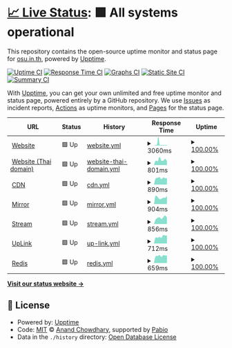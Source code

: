 # [📈 Live Status](https://status.osu.in.th): <!--live status--> **🟩 All systems operational**

This repository contains the open-source uptime monitor and status page for [osu.in.th](https://osu.in.th), powered by [Upptime](https://github.com/upptime/upptime).

[![Uptime CI](https://github.com/osu-in-th/status/workflows/Uptime%20CI/badge.svg)](https://github.com/osu-in-th/status/actions?query=workflow%3A%22Uptime+CI%22)
[![Response Time CI](https://github.com/osu-in-th/status/workflows/Response%20Time%20CI/badge.svg)](https://github.com/osu-in-th/status/actions?query=workflow%3A%22Response+Time+CI%22)
[![Graphs CI](https://github.com/osu-in-th/status/workflows/Graphs%20CI/badge.svg)](https://github.com/osu-in-th/status/actions?query=workflow%3A%22Graphs+CI%22)
[![Static Site CI](https://github.com/osu-in-th/status/workflows/Static%20Site%20CI/badge.svg)](https://github.com/osu-in-th/status/actions?query=workflow%3A%22Static+Site+CI%22)
[![Summary CI](https://github.com/osu-in-th/status/workflows/Summary%20CI/badge.svg)](https://github.com/osu-in-th/status/actions?query=workflow%3A%22Summary+CI%22)

With [Upptime](https://upptime.js.org), you can get your own unlimited and free uptime monitor and status page, powered entirely by a GitHub repository. We use [Issues](https://github.com/osu-in-th/status/issues) as incident reports, [Actions](https://github.com/osu-in-th/status/actions) as uptime monitors, and [Pages](https://status.osu.in.th) for the status page.

<!--start: status pages-->
<!-- This summary is generated by Upptime (https://github.com/upptime/upptime) -->
<!-- Do not edit this manually, your changes will be overwritten -->
<!-- prettier-ignore -->
| URL | Status | History | Response Time | Uptime |
| --- | ------ | ------- | ------------- | ------ |
| <img alt="" src="https://icons.duckduckgo.com/ip3/osu.in.th.ico" height="13"> [Website](https://osu.in.th) | 🟩 Up | [website.yml](https://github.com/osu-in-th/status/commits/HEAD/history/website.yml) | <details><summary><img alt="Response time graph" src="./graphs/website/response-time-week.png" height="20"> 3060ms</summary><br><a href="https://status.osu.in.th/history/website"><img alt="Response time 2415" src="https://img.shields.io/endpoint?url=https%3A%2F%2Fraw.githubusercontent.com%2Fosu-in-th%2Fstatus%2FHEAD%2Fapi%2Fwebsite%2Fresponse-time.json"></a><br><a href="https://status.osu.in.th/history/website"><img alt="24-hour response time 1149" src="https://img.shields.io/endpoint?url=https%3A%2F%2Fraw.githubusercontent.com%2Fosu-in-th%2Fstatus%2FHEAD%2Fapi%2Fwebsite%2Fresponse-time-day.json"></a><br><a href="https://status.osu.in.th/history/website"><img alt="7-day response time 3060" src="https://img.shields.io/endpoint?url=https%3A%2F%2Fraw.githubusercontent.com%2Fosu-in-th%2Fstatus%2FHEAD%2Fapi%2Fwebsite%2Fresponse-time-week.json"></a><br><a href="https://status.osu.in.th/history/website"><img alt="30-day response time 2415" src="https://img.shields.io/endpoint?url=https%3A%2F%2Fraw.githubusercontent.com%2Fosu-in-th%2Fstatus%2FHEAD%2Fapi%2Fwebsite%2Fresponse-time-month.json"></a><br><a href="https://status.osu.in.th/history/website"><img alt="1-year response time 2415" src="https://img.shields.io/endpoint?url=https%3A%2F%2Fraw.githubusercontent.com%2Fosu-in-th%2Fstatus%2FHEAD%2Fapi%2Fwebsite%2Fresponse-time-year.json"></a></details> | <details><summary><a href="https://status.osu.in.th/history/website">100.00%</a></summary><a href="https://status.osu.in.th/history/website"><img alt="All-time uptime 100.00%" src="https://img.shields.io/endpoint?url=https%3A%2F%2Fraw.githubusercontent.com%2Fosu-in-th%2Fstatus%2FHEAD%2Fapi%2Fwebsite%2Fuptime.json"></a><br><a href="https://status.osu.in.th/history/website"><img alt="24-hour uptime 100.00%" src="https://img.shields.io/endpoint?url=https%3A%2F%2Fraw.githubusercontent.com%2Fosu-in-th%2Fstatus%2FHEAD%2Fapi%2Fwebsite%2Fuptime-day.json"></a><br><a href="https://status.osu.in.th/history/website"><img alt="7-day uptime 100.00%" src="https://img.shields.io/endpoint?url=https%3A%2F%2Fraw.githubusercontent.com%2Fosu-in-th%2Fstatus%2FHEAD%2Fapi%2Fwebsite%2Fuptime-week.json"></a><br><a href="https://status.osu.in.th/history/website"><img alt="30-day uptime 100.00%" src="https://img.shields.io/endpoint?url=https%3A%2F%2Fraw.githubusercontent.com%2Fosu-in-th%2Fstatus%2FHEAD%2Fapi%2Fwebsite%2Fuptime-month.json"></a><br><a href="https://status.osu.in.th/history/website"><img alt="1-year uptime 100.00%" src="https://img.shields.io/endpoint?url=https%3A%2F%2Fraw.githubusercontent.com%2Fosu-in-th%2Fstatus%2FHEAD%2Fapi%2Fwebsite%2Fuptime-year.json"></a></details>
| <img alt="" src="https://icons.duckduckgo.com/ip3/xn--73cf8ayb.xn--o3cw4h.ico" height="13"> [Website (Thai domain)](https://โอสุ.ไทย) | 🟩 Up | [website-thai-domain.yml](https://github.com/osu-in-th/status/commits/HEAD/history/website-thai-domain.yml) | <details><summary><img alt="Response time graph" src="./graphs/website-thai-domain/response-time-week.png" height="20"> 801ms</summary><br><a href="https://status.osu.in.th/history/website-thai-domain"><img alt="Response time 1901" src="https://img.shields.io/endpoint?url=https%3A%2F%2Fraw.githubusercontent.com%2Fosu-in-th%2Fstatus%2FHEAD%2Fapi%2Fwebsite-thai-domain%2Fresponse-time.json"></a><br><a href="https://status.osu.in.th/history/website-thai-domain"><img alt="24-hour response time 645" src="https://img.shields.io/endpoint?url=https%3A%2F%2Fraw.githubusercontent.com%2Fosu-in-th%2Fstatus%2FHEAD%2Fapi%2Fwebsite-thai-domain%2Fresponse-time-day.json"></a><br><a href="https://status.osu.in.th/history/website-thai-domain"><img alt="7-day response time 801" src="https://img.shields.io/endpoint?url=https%3A%2F%2Fraw.githubusercontent.com%2Fosu-in-th%2Fstatus%2FHEAD%2Fapi%2Fwebsite-thai-domain%2Fresponse-time-week.json"></a><br><a href="https://status.osu.in.th/history/website-thai-domain"><img alt="30-day response time 1901" src="https://img.shields.io/endpoint?url=https%3A%2F%2Fraw.githubusercontent.com%2Fosu-in-th%2Fstatus%2FHEAD%2Fapi%2Fwebsite-thai-domain%2Fresponse-time-month.json"></a><br><a href="https://status.osu.in.th/history/website-thai-domain"><img alt="1-year response time 1901" src="https://img.shields.io/endpoint?url=https%3A%2F%2Fraw.githubusercontent.com%2Fosu-in-th%2Fstatus%2FHEAD%2Fapi%2Fwebsite-thai-domain%2Fresponse-time-year.json"></a></details> | <details><summary><a href="https://status.osu.in.th/history/website-thai-domain">100.00%</a></summary><a href="https://status.osu.in.th/history/website-thai-domain"><img alt="All-time uptime 100.00%" src="https://img.shields.io/endpoint?url=https%3A%2F%2Fraw.githubusercontent.com%2Fosu-in-th%2Fstatus%2FHEAD%2Fapi%2Fwebsite-thai-domain%2Fuptime.json"></a><br><a href="https://status.osu.in.th/history/website-thai-domain"><img alt="24-hour uptime 100.00%" src="https://img.shields.io/endpoint?url=https%3A%2F%2Fraw.githubusercontent.com%2Fosu-in-th%2Fstatus%2FHEAD%2Fapi%2Fwebsite-thai-domain%2Fuptime-day.json"></a><br><a href="https://status.osu.in.th/history/website-thai-domain"><img alt="7-day uptime 100.00%" src="https://img.shields.io/endpoint?url=https%3A%2F%2Fraw.githubusercontent.com%2Fosu-in-th%2Fstatus%2FHEAD%2Fapi%2Fwebsite-thai-domain%2Fuptime-week.json"></a><br><a href="https://status.osu.in.th/history/website-thai-domain"><img alt="30-day uptime 100.00%" src="https://img.shields.io/endpoint?url=https%3A%2F%2Fraw.githubusercontent.com%2Fosu-in-th%2Fstatus%2FHEAD%2Fapi%2Fwebsite-thai-domain%2Fuptime-month.json"></a><br><a href="https://status.osu.in.th/history/website-thai-domain"><img alt="1-year uptime 100.00%" src="https://img.shields.io/endpoint?url=https%3A%2F%2Fraw.githubusercontent.com%2Fosu-in-th%2Fstatus%2FHEAD%2Fapi%2Fwebsite-thai-domain%2Fuptime-year.json"></a></details>
| <img alt="" src="https://icons.duckduckgo.com/ip3/static.osu.in.th.ico" height="13"> [CDN](https://static.osu.in.th/index.html) | 🟩 Up | [cdn.yml](https://github.com/osu-in-th/status/commits/HEAD/history/cdn.yml) | <details><summary><img alt="Response time graph" src="./graphs/cdn/response-time-week.png" height="20"> 890ms</summary><br><a href="https://status.osu.in.th/history/cdn"><img alt="Response time 1863" src="https://img.shields.io/endpoint?url=https%3A%2F%2Fraw.githubusercontent.com%2Fosu-in-th%2Fstatus%2FHEAD%2Fapi%2Fcdn%2Fresponse-time.json"></a><br><a href="https://status.osu.in.th/history/cdn"><img alt="24-hour response time 867" src="https://img.shields.io/endpoint?url=https%3A%2F%2Fraw.githubusercontent.com%2Fosu-in-th%2Fstatus%2FHEAD%2Fapi%2Fcdn%2Fresponse-time-day.json"></a><br><a href="https://status.osu.in.th/history/cdn"><img alt="7-day response time 890" src="https://img.shields.io/endpoint?url=https%3A%2F%2Fraw.githubusercontent.com%2Fosu-in-th%2Fstatus%2FHEAD%2Fapi%2Fcdn%2Fresponse-time-week.json"></a><br><a href="https://status.osu.in.th/history/cdn"><img alt="30-day response time 1863" src="https://img.shields.io/endpoint?url=https%3A%2F%2Fraw.githubusercontent.com%2Fosu-in-th%2Fstatus%2FHEAD%2Fapi%2Fcdn%2Fresponse-time-month.json"></a><br><a href="https://status.osu.in.th/history/cdn"><img alt="1-year response time 1863" src="https://img.shields.io/endpoint?url=https%3A%2F%2Fraw.githubusercontent.com%2Fosu-in-th%2Fstatus%2FHEAD%2Fapi%2Fcdn%2Fresponse-time-year.json"></a></details> | <details><summary><a href="https://status.osu.in.th/history/cdn">100.00%</a></summary><a href="https://status.osu.in.th/history/cdn"><img alt="All-time uptime 100.00%" src="https://img.shields.io/endpoint?url=https%3A%2F%2Fraw.githubusercontent.com%2Fosu-in-th%2Fstatus%2FHEAD%2Fapi%2Fcdn%2Fuptime.json"></a><br><a href="https://status.osu.in.th/history/cdn"><img alt="24-hour uptime 100.00%" src="https://img.shields.io/endpoint?url=https%3A%2F%2Fraw.githubusercontent.com%2Fosu-in-th%2Fstatus%2FHEAD%2Fapi%2Fcdn%2Fuptime-day.json"></a><br><a href="https://status.osu.in.th/history/cdn"><img alt="7-day uptime 100.00%" src="https://img.shields.io/endpoint?url=https%3A%2F%2Fraw.githubusercontent.com%2Fosu-in-th%2Fstatus%2FHEAD%2Fapi%2Fcdn%2Fuptime-week.json"></a><br><a href="https://status.osu.in.th/history/cdn"><img alt="30-day uptime 100.00%" src="https://img.shields.io/endpoint?url=https%3A%2F%2Fraw.githubusercontent.com%2Fosu-in-th%2Fstatus%2FHEAD%2Fapi%2Fcdn%2Fuptime-month.json"></a><br><a href="https://status.osu.in.th/history/cdn"><img alt="1-year uptime 100.00%" src="https://img.shields.io/endpoint?url=https%3A%2F%2Fraw.githubusercontent.com%2Fosu-in-th%2Fstatus%2FHEAD%2Fapi%2Fcdn%2Fuptime-year.json"></a></details>
| <img alt="" src="https://icons.duckduckgo.com/ip3/mirror.osu.in.th.ico" height="13"> [Mirror](https://mirror.osu.in.th) | 🟩 Up | [mirror.yml](https://github.com/osu-in-th/status/commits/HEAD/history/mirror.yml) | <details><summary><img alt="Response time graph" src="./graphs/mirror/response-time-week.png" height="20"> 904ms</summary><br><a href="https://status.osu.in.th/history/mirror"><img alt="Response time 1896" src="https://img.shields.io/endpoint?url=https%3A%2F%2Fraw.githubusercontent.com%2Fosu-in-th%2Fstatus%2FHEAD%2Fapi%2Fmirror%2Fresponse-time.json"></a><br><a href="https://status.osu.in.th/history/mirror"><img alt="24-hour response time 1106" src="https://img.shields.io/endpoint?url=https%3A%2F%2Fraw.githubusercontent.com%2Fosu-in-th%2Fstatus%2FHEAD%2Fapi%2Fmirror%2Fresponse-time-day.json"></a><br><a href="https://status.osu.in.th/history/mirror"><img alt="7-day response time 904" src="https://img.shields.io/endpoint?url=https%3A%2F%2Fraw.githubusercontent.com%2Fosu-in-th%2Fstatus%2FHEAD%2Fapi%2Fmirror%2Fresponse-time-week.json"></a><br><a href="https://status.osu.in.th/history/mirror"><img alt="30-day response time 1896" src="https://img.shields.io/endpoint?url=https%3A%2F%2Fraw.githubusercontent.com%2Fosu-in-th%2Fstatus%2FHEAD%2Fapi%2Fmirror%2Fresponse-time-month.json"></a><br><a href="https://status.osu.in.th/history/mirror"><img alt="1-year response time 1896" src="https://img.shields.io/endpoint?url=https%3A%2F%2Fraw.githubusercontent.com%2Fosu-in-th%2Fstatus%2FHEAD%2Fapi%2Fmirror%2Fresponse-time-year.json"></a></details> | <details><summary><a href="https://status.osu.in.th/history/mirror">100.00%</a></summary><a href="https://status.osu.in.th/history/mirror"><img alt="All-time uptime 100.00%" src="https://img.shields.io/endpoint?url=https%3A%2F%2Fraw.githubusercontent.com%2Fosu-in-th%2Fstatus%2FHEAD%2Fapi%2Fmirror%2Fuptime.json"></a><br><a href="https://status.osu.in.th/history/mirror"><img alt="24-hour uptime 100.00%" src="https://img.shields.io/endpoint?url=https%3A%2F%2Fraw.githubusercontent.com%2Fosu-in-th%2Fstatus%2FHEAD%2Fapi%2Fmirror%2Fuptime-day.json"></a><br><a href="https://status.osu.in.th/history/mirror"><img alt="7-day uptime 100.00%" src="https://img.shields.io/endpoint?url=https%3A%2F%2Fraw.githubusercontent.com%2Fosu-in-th%2Fstatus%2FHEAD%2Fapi%2Fmirror%2Fuptime-week.json"></a><br><a href="https://status.osu.in.th/history/mirror"><img alt="30-day uptime 100.00%" src="https://img.shields.io/endpoint?url=https%3A%2F%2Fraw.githubusercontent.com%2Fosu-in-th%2Fstatus%2FHEAD%2Fapi%2Fmirror%2Fuptime-month.json"></a><br><a href="https://status.osu.in.th/history/mirror"><img alt="1-year uptime 100.00%" src="https://img.shields.io/endpoint?url=https%3A%2F%2Fraw.githubusercontent.com%2Fosu-in-th%2Fstatus%2FHEAD%2Fapi%2Fmirror%2Fuptime-year.json"></a></details>
| <img alt="" src="https://icons.duckduckgo.com/ip3/stream.osu.in.th.ico" height="13"> [Stream](https://stream.osu.in.th) | 🟩 Up | [stream.yml](https://github.com/osu-in-th/status/commits/HEAD/history/stream.yml) | <details><summary><img alt="Response time graph" src="./graphs/stream/response-time-week.png" height="20"> 856ms</summary><br><a href="https://status.osu.in.th/history/stream"><img alt="Response time 2000" src="https://img.shields.io/endpoint?url=https%3A%2F%2Fraw.githubusercontent.com%2Fosu-in-th%2Fstatus%2FHEAD%2Fapi%2Fstream%2Fresponse-time.json"></a><br><a href="https://status.osu.in.th/history/stream"><img alt="24-hour response time 862" src="https://img.shields.io/endpoint?url=https%3A%2F%2Fraw.githubusercontent.com%2Fosu-in-th%2Fstatus%2FHEAD%2Fapi%2Fstream%2Fresponse-time-day.json"></a><br><a href="https://status.osu.in.th/history/stream"><img alt="7-day response time 856" src="https://img.shields.io/endpoint?url=https%3A%2F%2Fraw.githubusercontent.com%2Fosu-in-th%2Fstatus%2FHEAD%2Fapi%2Fstream%2Fresponse-time-week.json"></a><br><a href="https://status.osu.in.th/history/stream"><img alt="30-day response time 2000" src="https://img.shields.io/endpoint?url=https%3A%2F%2Fraw.githubusercontent.com%2Fosu-in-th%2Fstatus%2FHEAD%2Fapi%2Fstream%2Fresponse-time-month.json"></a><br><a href="https://status.osu.in.th/history/stream"><img alt="1-year response time 2000" src="https://img.shields.io/endpoint?url=https%3A%2F%2Fraw.githubusercontent.com%2Fosu-in-th%2Fstatus%2FHEAD%2Fapi%2Fstream%2Fresponse-time-year.json"></a></details> | <details><summary><a href="https://status.osu.in.th/history/stream">100.00%</a></summary><a href="https://status.osu.in.th/history/stream"><img alt="All-time uptime 100.00%" src="https://img.shields.io/endpoint?url=https%3A%2F%2Fraw.githubusercontent.com%2Fosu-in-th%2Fstatus%2FHEAD%2Fapi%2Fstream%2Fuptime.json"></a><br><a href="https://status.osu.in.th/history/stream"><img alt="24-hour uptime 100.00%" src="https://img.shields.io/endpoint?url=https%3A%2F%2Fraw.githubusercontent.com%2Fosu-in-th%2Fstatus%2FHEAD%2Fapi%2Fstream%2Fuptime-day.json"></a><br><a href="https://status.osu.in.th/history/stream"><img alt="7-day uptime 100.00%" src="https://img.shields.io/endpoint?url=https%3A%2F%2Fraw.githubusercontent.com%2Fosu-in-th%2Fstatus%2FHEAD%2Fapi%2Fstream%2Fuptime-week.json"></a><br><a href="https://status.osu.in.th/history/stream"><img alt="30-day uptime 100.00%" src="https://img.shields.io/endpoint?url=https%3A%2F%2Fraw.githubusercontent.com%2Fosu-in-th%2Fstatus%2FHEAD%2Fapi%2Fstream%2Fuptime-month.json"></a><br><a href="https://status.osu.in.th/history/stream"><img alt="1-year uptime 100.00%" src="https://img.shields.io/endpoint?url=https%3A%2F%2Fraw.githubusercontent.com%2Fosu-in-th%2Fstatus%2FHEAD%2Fapi%2Fstream%2Fuptime-year.json"></a></details>
| <img alt="" src="https://icons.duckduckgo.com/ip3/uplink.osu.in.th.ico" height="13"> [UpLink](https://uplink.osu.in.th) | 🟩 Up | [up-link.yml](https://github.com/osu-in-th/status/commits/HEAD/history/up-link.yml) | <details><summary><img alt="Response time graph" src="./graphs/up-link/response-time-week.png" height="20"> 712ms</summary><br><a href="https://status.osu.in.th/history/up-link"><img alt="Response time 1818" src="https://img.shields.io/endpoint?url=https%3A%2F%2Fraw.githubusercontent.com%2Fosu-in-th%2Fstatus%2FHEAD%2Fapi%2Fup-link%2Fresponse-time.json"></a><br><a href="https://status.osu.in.th/history/up-link"><img alt="24-hour response time 825" src="https://img.shields.io/endpoint?url=https%3A%2F%2Fraw.githubusercontent.com%2Fosu-in-th%2Fstatus%2FHEAD%2Fapi%2Fup-link%2Fresponse-time-day.json"></a><br><a href="https://status.osu.in.th/history/up-link"><img alt="7-day response time 712" src="https://img.shields.io/endpoint?url=https%3A%2F%2Fraw.githubusercontent.com%2Fosu-in-th%2Fstatus%2FHEAD%2Fapi%2Fup-link%2Fresponse-time-week.json"></a><br><a href="https://status.osu.in.th/history/up-link"><img alt="30-day response time 1818" src="https://img.shields.io/endpoint?url=https%3A%2F%2Fraw.githubusercontent.com%2Fosu-in-th%2Fstatus%2FHEAD%2Fapi%2Fup-link%2Fresponse-time-month.json"></a><br><a href="https://status.osu.in.th/history/up-link"><img alt="1-year response time 1818" src="https://img.shields.io/endpoint?url=https%3A%2F%2Fraw.githubusercontent.com%2Fosu-in-th%2Fstatus%2FHEAD%2Fapi%2Fup-link%2Fresponse-time-year.json"></a></details> | <details><summary><a href="https://status.osu.in.th/history/up-link">100.00%</a></summary><a href="https://status.osu.in.th/history/up-link"><img alt="All-time uptime 100.00%" src="https://img.shields.io/endpoint?url=https%3A%2F%2Fraw.githubusercontent.com%2Fosu-in-th%2Fstatus%2FHEAD%2Fapi%2Fup-link%2Fuptime.json"></a><br><a href="https://status.osu.in.th/history/up-link"><img alt="24-hour uptime 100.00%" src="https://img.shields.io/endpoint?url=https%3A%2F%2Fraw.githubusercontent.com%2Fosu-in-th%2Fstatus%2FHEAD%2Fapi%2Fup-link%2Fuptime-day.json"></a><br><a href="https://status.osu.in.th/history/up-link"><img alt="7-day uptime 100.00%" src="https://img.shields.io/endpoint?url=https%3A%2F%2Fraw.githubusercontent.com%2Fosu-in-th%2Fstatus%2FHEAD%2Fapi%2Fup-link%2Fuptime-week.json"></a><br><a href="https://status.osu.in.th/history/up-link"><img alt="30-day uptime 100.00%" src="https://img.shields.io/endpoint?url=https%3A%2F%2Fraw.githubusercontent.com%2Fosu-in-th%2Fstatus%2FHEAD%2Fapi%2Fup-link%2Fuptime-month.json"></a><br><a href="https://status.osu.in.th/history/up-link"><img alt="1-year uptime 100.00%" src="https://img.shields.io/endpoint?url=https%3A%2F%2Fraw.githubusercontent.com%2Fosu-in-th%2Fstatus%2FHEAD%2Fapi%2Fup-link%2Fuptime-year.json"></a></details>
| <img alt="" src="https://icons.duckduckgo.com/ip3/ping.ponlponl123.com.ico" height="13"> [Redis](https://ping.ponlponl123.com/redis) | 🟩 Up | [redis.yml](https://github.com/osu-in-th/status/commits/HEAD/history/redis.yml) | <details><summary><img alt="Response time graph" src="./graphs/redis/response-time-week.png" height="20"> 659ms</summary><br><a href="https://status.osu.in.th/history/redis"><img alt="Response time 644" src="https://img.shields.io/endpoint?url=https%3A%2F%2Fraw.githubusercontent.com%2Fosu-in-th%2Fstatus%2FHEAD%2Fapi%2Fredis%2Fresponse-time.json"></a><br><a href="https://status.osu.in.th/history/redis"><img alt="24-hour response time 669" src="https://img.shields.io/endpoint?url=https%3A%2F%2Fraw.githubusercontent.com%2Fosu-in-th%2Fstatus%2FHEAD%2Fapi%2Fredis%2Fresponse-time-day.json"></a><br><a href="https://status.osu.in.th/history/redis"><img alt="7-day response time 659" src="https://img.shields.io/endpoint?url=https%3A%2F%2Fraw.githubusercontent.com%2Fosu-in-th%2Fstatus%2FHEAD%2Fapi%2Fredis%2Fresponse-time-week.json"></a><br><a href="https://status.osu.in.th/history/redis"><img alt="30-day response time 644" src="https://img.shields.io/endpoint?url=https%3A%2F%2Fraw.githubusercontent.com%2Fosu-in-th%2Fstatus%2FHEAD%2Fapi%2Fredis%2Fresponse-time-month.json"></a><br><a href="https://status.osu.in.th/history/redis"><img alt="1-year response time 644" src="https://img.shields.io/endpoint?url=https%3A%2F%2Fraw.githubusercontent.com%2Fosu-in-th%2Fstatus%2FHEAD%2Fapi%2Fredis%2Fresponse-time-year.json"></a></details> | <details><summary><a href="https://status.osu.in.th/history/redis">100.00%</a></summary><a href="https://status.osu.in.th/history/redis"><img alt="All-time uptime 100.00%" src="https://img.shields.io/endpoint?url=https%3A%2F%2Fraw.githubusercontent.com%2Fosu-in-th%2Fstatus%2FHEAD%2Fapi%2Fredis%2Fuptime.json"></a><br><a href="https://status.osu.in.th/history/redis"><img alt="24-hour uptime 100.00%" src="https://img.shields.io/endpoint?url=https%3A%2F%2Fraw.githubusercontent.com%2Fosu-in-th%2Fstatus%2FHEAD%2Fapi%2Fredis%2Fuptime-day.json"></a><br><a href="https://status.osu.in.th/history/redis"><img alt="7-day uptime 100.00%" src="https://img.shields.io/endpoint?url=https%3A%2F%2Fraw.githubusercontent.com%2Fosu-in-th%2Fstatus%2FHEAD%2Fapi%2Fredis%2Fuptime-week.json"></a><br><a href="https://status.osu.in.th/history/redis"><img alt="30-day uptime 100.00%" src="https://img.shields.io/endpoint?url=https%3A%2F%2Fraw.githubusercontent.com%2Fosu-in-th%2Fstatus%2FHEAD%2Fapi%2Fredis%2Fuptime-month.json"></a><br><a href="https://status.osu.in.th/history/redis"><img alt="1-year uptime 100.00%" src="https://img.shields.io/endpoint?url=https%3A%2F%2Fraw.githubusercontent.com%2Fosu-in-th%2Fstatus%2FHEAD%2Fapi%2Fredis%2Fuptime-year.json"></a></details>

<!--end: status pages-->

[**Visit our status website →**](https://status.osu.in.th)

## 📄 License

- Powered by: [Upptime](https://github.com/upptime/upptime)
- Code: [MIT](./LICENSE) © [Anand Chowdhary](https://anandchowdhary.com), supported by [Pabio](https://pabio.com)
- Data in the `./history` directory: [Open Database License](https://opendatacommons.org/licenses/odbl/1-0/)
